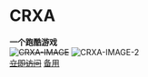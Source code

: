 # CRXA
**一个跑酷游戏**
</br>
~~![CRXA-IMAGE](https://crxa.78912345.xyz/favicon.ico)~~
![CRXA-IMAGE-2](http://c.chen-jin.cloudns.be/favicon.ico)
</br>
~~[立即访问](https://crxa.78912345.xyz/)~~
[备用](http://c.chen-jin.cloudns.be)
